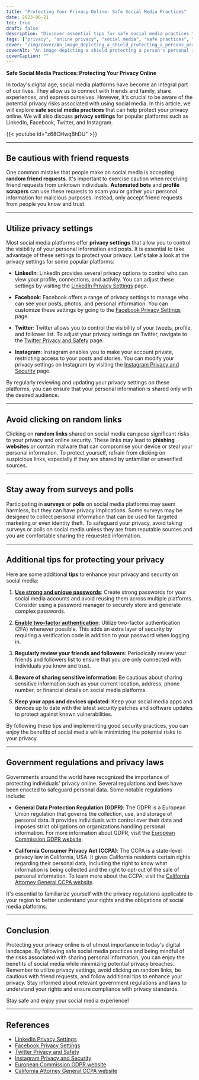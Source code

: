 ```yaml
---
title: "Protecting Your Privacy Online: Safe Social Media Practices"
date: 2023-06-21
toc: true
draft: false
description: "Discover essential tips for safe social media practices to protect your privacy online and learn about the privacy settings of popular platforms like LinkedIn, Facebook, Twitter, and Instagram."
tags: ["privacy", "online privacy", "social media", "safe practices", "privacy settings", "LinkedIn", "Facebook", "Twitter", "Instagram", "friend requests", "random links", "surveys", "government regulations", "GDPR", "CCPA", "cybersecurity", "data protection", "personal data", "privacy breach", "digital security", "privacy risks", "privacy laws", "privacy regulations", "data privacy", "online security", "privacy protection", "social media privacy", "privacy tips", "online privacy practices", "protecting personal information"]
cover: "/img/cover/An_image_depicting_a_shield_protecting_a_persons_personal.png"
coverAlt: "An image depicting a shield protecting a person's personal information while using social media platforms."
coverCaption: ""
---
```


**Safe Social Media Practices: Protecting Your Privacy Online**

In today's digital age, social media platforms have become an integral part of our lives. They allow us to connect with friends and family, share experiences, and express ourselves. However, it's crucial to be aware of the potential privacy risks associated with using social media. In this article, we will explore **safe social media practices** that can help protect your privacy online. We will also discuss **privacy settings** for popular platforms such as LinkedIn, Facebook, Twitter, and Instagram.

{{< youtube id="z68CHwqBhDU" >}}

______

## Be cautious with friend requests

One common mistake that people make on social media is accepting **random friend requests**. It's important to exercise caution when receiving friend requests from unknown individuals. **Automated bots** and **profile scrapers** can use these requests to scam you or gather your personal information for malicious purposes. Instead, only accept friend requests from people you know and trust.

______

## Utilize privacy settings

Most social media platforms offer **privacy settings** that allow you to control the visibility of your personal information and posts. It is essential to take advantage of these settings to protect your privacy. Let's take a look at the privacy settings for some popular platforms:

- **LinkedIn**: LinkedIn provides several privacy options to control who can view your profile, connections, and activity. You can adjust these settings by visiting the [LinkedIn Privacy Settings](https://www.linkedin.com/psettings/privacy) page.

- **Facebook**: Facebook offers a range of privacy settings to manage who can see your posts, photos, and personal information. You can customize these settings by going to the [Facebook Privacy Settings](https://www.facebook.com/settings?tab=privacy) page.

- **Twitter**: Twitter allows you to control the visibility of your tweets, profile, and follower list. To adjust your privacy settings on Twitter, navigate to the [Twitter Privacy and Safety](https://twitter.com/settings/privacy) page.

- **Instagram**: Instagram enables you to make your account private, restricting access to your posts and stories. You can modify your privacy settings on Instagram by visiting the [Instagram Privacy and Security](https://www.instagram.com/accounts/privacy_and_security/) page.

By regularly reviewing and updating your privacy settings on these platforms, you can ensure that your personal information is shared only with the desired audience.

______

## Avoid clicking on random links

Clicking on **random links** shared on social media can pose significant risks to your privacy and online security. These links may lead to **phishing websites** or contain malware that can compromise your device or steal your personal information. To protect yourself, refrain from clicking on suspicious links, especially if they are shared by unfamiliar or unverified sources.

______

## Stay away from surveys and polls

Participating in **surveys** or **polls** on social media platforms may seem harmless, but they can have privacy implications. Some surveys may be designed to collect personal information that can be used for targeted marketing or even identity theft. To safeguard your privacy, avoid taking surveys or polls on social media unless they are from reputable sources and you are comfortable sharing the requested information.

______

## Additional tips for protecting your privacy

Here are some additional **tips** to enhance your privacy and security on social media:

1. [**Use strong and unique passwords**](https://simeononsecurity.ch/articles/how-to-create-strong-passwords/): Create strong passwords for your social media accounts and avoid reusing them across multiple platforms. Consider using a password manager to securely store and generate complex passwords.

2. [**Enable two-factor authentication**](https://simeononsecurity.ch/articles/what-are-the-diferent-kinds-of-factors-in-mfa/): Utilize two-factor authentication (2FA) whenever possible. This adds an extra layer of security by requiring a verification code in addition to your password when logging in.

3. **Regularly review your friends and followers**: Periodically review your friends and followers list to ensure that you are only connected with individuals you know and trust.

4. **Beware of sharing sensitive information**: Be cautious about sharing sensitive information such as your current location, address, phone number, or financial details on social media platforms.

5. **Keep your apps and devices updated**: Keep your social media apps and devices up to date with the latest security patches and software updates to protect against known vulnerabilities.

By following these tips and implementing good security practices, you can enjoy the benefits of social media while minimizing the potential risks to your privacy.

______

## Government regulations and privacy laws

Governments around the world have recognized the importance of protecting individuals' privacy online. Several regulations and laws have been enacted to safeguard personal data. Some notable regulations include:

- **General Data Protection Regulation (GDPR)**: The GDPR is a European Union regulation that governs the collection, use, and storage of personal data. It provides individuals with control over their data and imposes strict obligations on organizations handling personal information. For more information about GDPR, visit the [European Commission GDPR website](https://ec.europa.eu/info/law/law-topic/data-protection_en).

- **California Consumer Privacy Act (CCPA)**: The CCPA is a state-level privacy law in California, USA. It gives California residents certain rights regarding their personal data, including the right to know what information is being collected and the right to opt-out of the sale of personal information. To learn more about the CCPA, visit the [California Attorney General CCPA website](https://oag.ca.gov/privacy/ccpa).

It's essential to familiarize yourself with the privacy regulations applicable to your region to better understand your rights and the obligations of social media platforms.

______

## Conclusion

Protecting your privacy online is of utmost importance in today's digital landscape. By following safe social media practices and being mindful of the risks associated with sharing personal information, you can enjoy the benefits of social media while minimizing potential privacy breaches. Remember to utilize privacy settings, avoid clicking on random links, be cautious with friend requests, and follow additional tips to enhance your privacy. Stay informed about relevant government regulations and laws to understand your rights and ensure compliance with privacy standards.

Stay safe and enjoy your social media experience!

______

## References

- [LinkedIn Privacy Settings](https://www.linkedin.com/psettings/privacy)
- [Facebook Privacy Settings](https://www.facebook.com/settings?tab=privacy)
- [Twitter Privacy and Safety](https://twitter.com/settings/privacy)
- [Instagram Privacy and Security](https://www.instagram.com/accounts/privacy_and_security/)
- [European Commission GDPR website](https://ec.europa.eu/info/law/law-topic/data-protection_en)
- [California Attorney General CCPA website](https://oag.ca.gov/privacy/ccpa)
